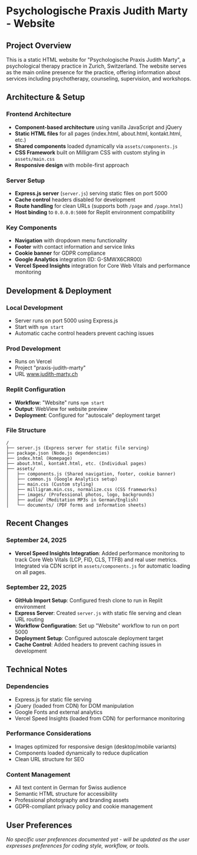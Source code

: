 # Psychologische Praxis Judith Marty - Website

## Project Overview

This is a static HTML website for "Psychologische Praxis Judith Marty", a psychological therapy practice in Zurich, Switzerland. The website serves as the main online presence for the practice, offering information about services including psychotherapy, counseling, supervision, and workshops.

## Architecture & Setup

### Frontend Architecture
- **Component-based architecture** using vanilla JavaScript and jQuery
- **Static HTML files** for all pages (index.html, about.html, kontakt.html, etc.)
- **Shared components** loaded dynamically via `assets/components.js`
- **CSS Framework** built on Milligram CSS with custom styling in `assets/main.css`
- **Responsive design** with mobile-first approach

### Server Setup
- **Express.js server** (`server.js`) serving static files on port 5000
- **Cache control** headers disabled for development
- **Route handling** for clean URLs (supports both `/page` and `/page.html`)
- **Host binding** to `0.0.0.0:5000` for Replit environment compatibility

### Key Components
- **Navigation** with dropdown menu functionality
- **Footer** with contact information and service links
- **Cookie banner** for GDPR compliance
- **Google Analytics** integration (ID: G-SMWX6CRR00)
- **Vercel Speed Insights** integration for Core Web Vitals and performance monitoring

## Development & Deployment

### Local Development
- Server runs on port 5000 using Express.js
- Start with `npm start` 
- Automatic cache control headers prevent caching issues

### Prod Development
- Runs on Vercel
- Project "praxis-judith-marty"
- URL www.judith-marty.ch

### Replit Configuration
- **Workflow**: "Website" runs `npm start` 
- **Output**: WebView for website preview
- **Deployment**: Configured for "autoscale" deployment target

### File Structure
```
/
├── server.js (Express server for static file serving)
├── package.json (Node.js dependencies)
├── index.html (Homepage)
├── about.html, kontakt.html, etc. (Individual pages)
├── assets/
│   ├── components.js (Shared navigation, footer, cookie banner)
│   ├── common.js (Google Analytics setup)
│   ├── main.css (Custom styling)
│   ├── milligram.min.css, normalize.css (CSS frameworks)
│   ├── images/ (Professional photos, logo, backgrounds)
│   ├── audio/ (Meditation MP3s in German/English)
│   └── documents/ (PDF forms and information sheets)
```

## Recent Changes

### September 24, 2025
- **Vercel Speed Insights Integration**: Added performance monitoring to track Core Web Vitals (LCP, FID, CLS, TTFB) and real user metrics. Integrated via CDN script in `assets/components.js` for automatic loading on all pages.

### September 22, 2025
- **GitHub Import Setup**: Configured fresh clone to run in Replit environment
- **Express Server**: Created `server.js` with static file serving and clean URL routing
- **Workflow Configuration**: Set up "Website" workflow to run on port 5000
- **Deployment Setup**: Configured autoscale deployment target
- **Cache Control**: Added headers to prevent caching issues in development

## Technical Notes

### Dependencies
- Express.js for static file serving
- jQuery (loaded from CDN) for DOM manipulation
- Google Fonts and external analytics
- Vercel Speed Insights (loaded from CDN) for performance monitoring

### Performance Considerations
- Images optimized for responsive design (desktop/mobile variants)
- Components loaded dynamically to reduce duplication
- Clean URL structure for SEO

### Content Management
- All text content in German for Swiss audience
- Semantic HTML structure for accessibility
- Professional photography and branding assets
- GDPR-compliant privacy policy and cookie management

## User Preferences

*No specific user preferences documented yet - will be updated as the user expresses preferences for coding style, workflow, or tools.*